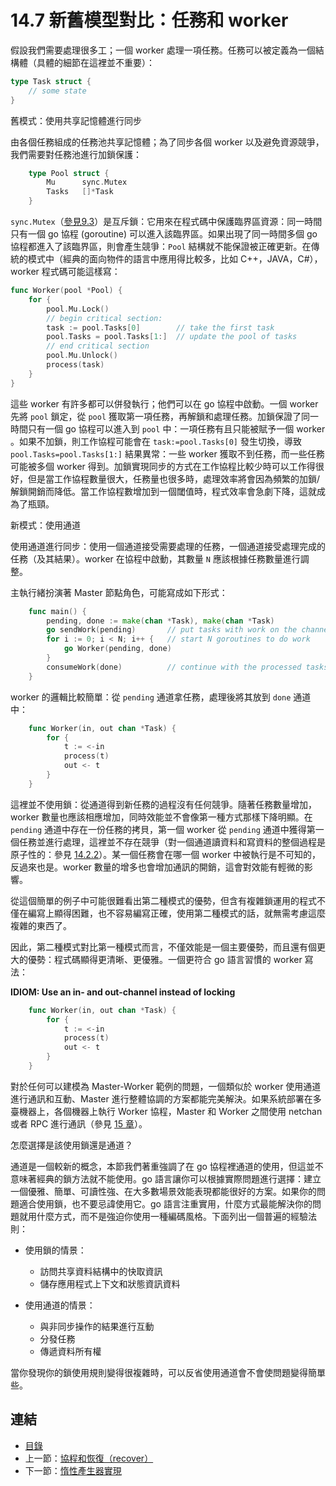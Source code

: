 # 14.7 新舊模型對比：任務和 worker

假設我們需要處理很多工；一個 worker 處理一項任務。任務可以被定義為一個結構體（具體的細節在這裡並不重要）：

```go
type Task struct {
    // some state
}
```

舊模式：使用共享記憶體進行同步

由各個任務組成的任務池共享記憶體；為了同步各個 worker 以及避免資源競爭，我們需要對任務池進行加鎖保護：

```go
    type Pool struct {
        Mu      sync.Mutex
        Tasks   []*Task
    }
```
`sync.Mutex`（[參見9.3](09.3.md)）是互斥鎖：它用來在程式碼中保護臨界區資源：同一時間只有一個 go 協程 (goroutine) 可以進入該臨界區。如果出現了同一時間多個 go 協程都進入了該臨界區，則會產生競爭：`Pool` 結構就不能保證被正確更新。在傳統的模式中（經典的面向物件的語言中應用得比較多，比如 C++，JAVA，C#），worker 程式碼可能這樣寫：

```go
func Worker(pool *Pool) {
    for {
        pool.Mu.Lock()
        // begin critical section:
        task := pool.Tasks[0]        // take the first task
        pool.Tasks = pool.Tasks[1:]  // update the pool of tasks
        // end critical section
        pool.Mu.Unlock()
        process(task)
    }
}
```

這些 worker 有許多都可以併發執行；他們可以在 go 協程中啟動。一個 worker 先將 `pool` 鎖定，從 `pool` 獲取第一項任務，再解鎖和處理任務。加鎖保證了同一時間只有一個 go 協程可以進入到 `pool` 中：一項任務有且只能被賦予一個 worker 。如果不加鎖，則工作協程可能會在 `task:=pool.Tasks[0]` 發生切換，導致 `pool.Tasks=pool.Tasks[1:]` 結果異常：一些 worker 獲取不到任務，而一些任務可能被多個 worker 得到。加鎖實現同步的方式在工作協程比較少時可以工作得很好，但是當工作協程數量很大，任務量也很多時，處理效率將會因為頻繁的加鎖/解鎖開銷而降低。當工作協程數增加到一個閾值時，程式效率會急劇下降，這就成為了瓶頸。

新模式：使用通道

使用通道進行同步：使用一個通道接受需要處理的任務，一個通道接受處理完成的任務（及其結果）。worker 在協程中啟動，其數量 `N` 應該根據任務數量進行調整。

主執行緒扮演著 Master 節點角色，可能寫成如下形式：

```go
    func main() {
        pending, done := make(chan *Task), make(chan *Task)
        go sendWork(pending)       // put tasks with work on the channel
        for i := 0; i < N; i++ {   // start N goroutines to do work
            go Worker(pending, done)
        }
        consumeWork(done)          // continue with the processed tasks
    }
```

worker 的邏輯比較簡單：從 `pending` 通道拿任務，處理後將其放到 `done` 通道中：

```go
    func Worker(in, out chan *Task) {
        for {
            t := <-in
            process(t)
            out <- t
        }
    }
```

這裡並不使用鎖：從通道得到新任務的過程沒有任何競爭。隨著任務數量增加，worker 數量也應該相應增加，同時效能並不會像第一種方式那樣下降明顯。在 `pending` 通道中存在一份任務的拷貝，第一個 worker 從 `pending` 通道中獲得第一個任務並進行處理，這裡並不存在競爭（對一個通道讀資料和寫資料的整個過程是原子性的：參見 [14.2.2](14.2.md)）。某一個任務會在哪一個 worker 中被執行是不可知的，反過來也是。worker 數量的增多也會增加通訊的開銷，這會對效能有輕微的影響。

從這個簡單的例子中可能很難看出第二種模式的優勢，但含有複雜鎖運用的程式不僅在編寫上顯得困難，也不容易編寫正確，使用第二種模式的話，就無需考慮這麼複雜的東西了。

因此，第二種模式對比第一種模式而言，不僅效能是一個主要優勢，而且還有個更大的優勢：程式碼顯得更清晰、更優雅。一個更符合 go 語言習慣的 worker 寫法：

**IDIOM: Use an in- and out-channel instead of locking**

```go
    func Worker(in, out chan *Task) {
        for {
            t := <-in
            process(t)
            out <- t
        }
    }
```

對於任何可以建模為 Master-Worker 範例的問題，一個類似於 worker 使用通道進行通訊和互動、Master 進行整體協調的方案都能完美解決。如果系統部署在多臺機器上，各個機器上執行 Worker 協程，Master 和 Worker 之間使用 netchan 或者 RPC 進行通訊（參見 [15 章](15.0.md)）。

怎麼選擇是該使用鎖還是通道？

通道是一個較新的概念，本節我們著重強調了在 go 協程裡通道的使用，但這並不意味著經典的鎖方法就不能使用。go 語言讓你可以根據實際問題進行選擇：建立一個優雅、簡單、可讀性強、在大多數場景效能表現都能很好的方案。如果你的問題適合使用鎖，也不要忌諱使用它。go 語言注重實用，什麼方式最能解決你的問題就用什麼方式，而不是強迫你使用一種編碼風格。下面列出一個普遍的經驗法則：

* 使用鎖的情景：
    - 訪問共享資料結構中的快取資訊
    - 儲存應用程式上下文和狀態資訊資料
  
* 使用通道的情景：
    - 與非同步操作的結果進行互動
    - 分發任務
    - 傳遞資料所有權

當你發現你的鎖使用規則變得很複雜時，可以反省使用通道會不會使問題變得簡單些。

## 連結

- [目錄](directory.md)
- 上一節：[協程和恢復（recover）](14.6.md)
- 下一節：[惰性產生器實現](14.8.md)
